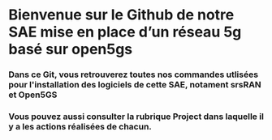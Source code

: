 # Bienvenue sur le Github de notre SAE mise en place d’un réseau 5g basé sur open5gs

### Dans ce Git, vous retrouverez toutes nos commandes utlisées pour l'installation des logiciels de cette SAE, notament srsRAN et Open5GS

### Vous pouvez aussi consulter la rubrique Project dans laquelle il y a les actions réalisées de chacun.
